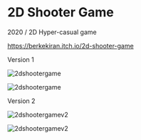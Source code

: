 # 2D Shooter Game
2020 / 2D Hyper-casual game

https://berkekiran.itch.io/2d-shooter-game

Version 1

![2dshootergame](https://user-images.githubusercontent.com/22173853/87098938-25c49080-c251-11ea-8cc4-facc66d33e73.png)

![2dshootergame](https://user-images.githubusercontent.com/22173853/87098941-26f5bd80-c251-11ea-8def-3eb86b817e74.gif)

Version 2

![2dshootergamev2](https://user-images.githubusercontent.com/22173853/87148149-8afe9d00-c2b6-11ea-9119-63f9d6753195.png)

![2dshootergamev2](https://user-images.githubusercontent.com/22173853/87150238-5f7db180-c2ba-11ea-853a-b64fcc581d5a.gif)

